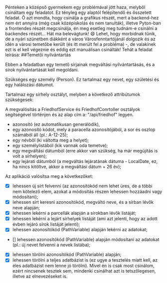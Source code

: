 Pénteken a középső gyermekem egy problémával jött haza, melyből csináltam egy feladatot.
Ez tényleg egy alaptól felépítendő és összetett feladat. Ő azt mondta, hogy csinálja a grafikus részét, mert a backend-hez nem ért annyira (még csak középiskolás és nem tanulták), illetve Pyton-ban a frontendes részét megcsinálja, én meg esetleg meg tudnám-e csinálni a backendes részét...
Hát ma belevágtunk! :smile:
Lehet, hogy morbidnak tűnik, de a nyári szünetben diákként a város Városfenntartójánál dolgozik és az idén a városi temetőbe került (és itt merült fel a probléma) -, de valakinek ezt is el kell végeznie és eddig ezt manuálisan csinálták!
Tehát a feladat leírása:
##Temetői nyilvántartás

Ebben a feladatban egy temető sírjainak megváltási nyilvántartásás, és a sírok nyilvántartását kell megoldani.

Szükséges egy személy (Person). Ez tartalmaz egy nevet, egy születési és egy halálozási dátumot.

Tartalmaz egy sírhely osztályt, melyben a következő attribútumok szükségesek:

A megvalósítás a FriedhofService és FriedhofConrtoller osztályok segítségével történjen és az alap cím a: "/api/friedhof" legyen.

- azonosító (ez automatikusan generálódik),
- egy azonosító kódot, mely a paracella azonosítójából, a sor és oszlop számából áll (pl.: A-12-25);
- egy névből (ki váltotta meg a helyet);
- egy személylistából (kik vannak oda temetve);
- egy megváltási dátumból (erre akkor van szükség, ha már megújítás is volt a sírhelyen);
- egy lejárati dátumból (a megváltás lejáratának dátuma - LocalDate, ez, ha nincs kitöltve, akkor a megváltási dátum + 26 év);

Az aplikáció valósítsa meg a következőket:
- [x] lehessen új sírt felvenni (az azonosítókód nem lehet üres, de a többi nem kötelező elem, azokat a módosítás részen lehessen hozzáadni vagy módosítani);
- [x] lehessen sírt keresni azonosítókód, megváltó neve, és a sírban lévők neve alapján;
- [x] lehessen lekérni a parcellák alapján a sírokban lévők listáját;
- [x] lehessen lekérni a lejárt sírhelyek listáját (ami azt jelenti, hogy az adott évben lejáró sírok listáját jelenti);
- [x] lehessen azonosítókód (PathVariable) alapján lekérni az adatokat;
- [] lehessen azonosítókód (PathVariable) alapján módosítani az adatokat (pl.: új nevet felvenni a nevek listába);
- [x] lehessen törölni azonosítókód (PathVariable) alapján;
- [x] lehessen törölni a teljes adatbázist is (ez ugye a tesztelés miatt kell, az éles adatbázist nem lenne jó törölni).
  Mivel én is csak most csinálom, ezért nincsenek tesztek sem, mindenki csinálhat azt is tetszőlegesen, illetve az elnevezéseket is.